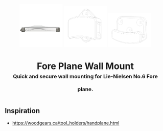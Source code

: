 <!-- 2023-10-08 -->

<p align="center">
  <img src="../../plans/plane-mount/wireframe.png" width="26.666666666666668%"/>
  <img src="../../plans/plane-mount/wireframe1.png" width="26.666666666666668%"/>
  <img src="../../plans/plane-mount/wireframe2.png" width="26.666666666666668%"/>
</p>
<h1 align="center">
  Fore Plane Wall Mount
  <br>
  <sup><sub><sup>Quick and secure wall mounting for Lie-Nielsen No.6 Fore plane.<sup></sub>
</h1>


## Inspiration

- https://woodgears.ca/tool_holders/handplane.html
